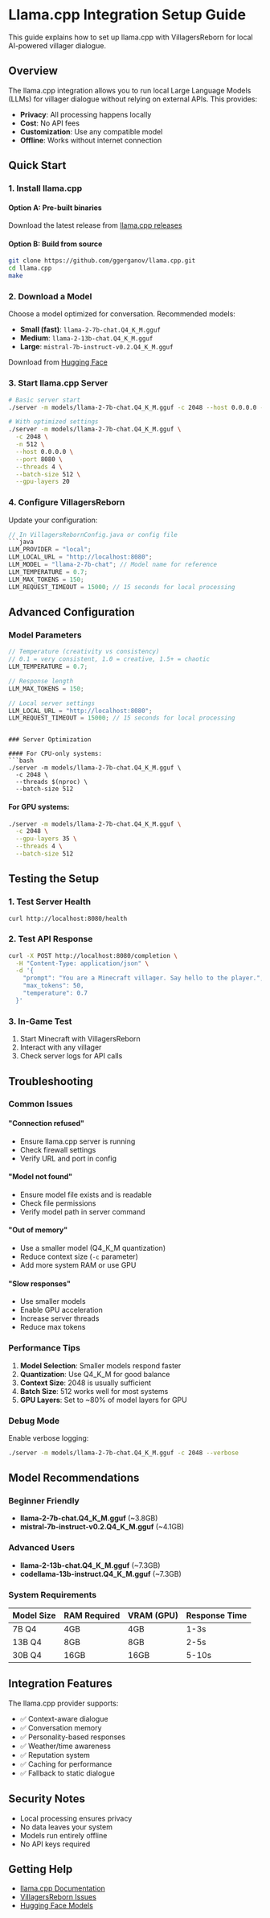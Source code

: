 # Llama.cpp Integration Setup Guide

This guide explains how to set up llama.cpp with VillagersReborn for local AI-powered villager dialogue.

## Overview

The llama.cpp integration allows you to run local Large Language Models (LLMs) for villager dialogue without relying on external APIs. This provides:

- **Privacy**: All processing happens locally
- **Cost**: No API fees
- **Customization**: Use any compatible model
- **Offline**: Works without internet connection

## Quick Start

### 1. Install llama.cpp

#### Option A: Pre-built binaries
Download the latest release from [llama.cpp releases](https://github.com/ggerganov/llama.cpp/releases)

#### Option B: Build from source
```bash
git clone https://github.com/ggerganov/llama.cpp.git
cd llama.cpp
make
```

### 2. Download a Model

Choose a model optimized for conversation. Recommended models:

- **Small (fast)**: `llama-2-7b-chat.Q4_K_M.gguf`
- **Medium**: `llama-2-13b-chat.Q4_K_M.gguf`
- **Large**: `mistral-7b-instruct-v0.2.Q4_K_M.gguf`

Download from [Hugging Face](https://huggingface.co/models?library=gguf&sort=trending)

### 3. Start llama.cpp Server

```bash
# Basic server start
./server -m models/llama-2-7b-chat.Q4_K_M.gguf -c 2048 --host 0.0.0.0 --port 8080

# With optimized settings
./server -m models/llama-2-7b-chat.Q4_K_M.gguf \
  -c 2048 \
  -n 512 \
  --host 0.0.0.0 \
  --port 8080 \
  --threads 4 \
  --batch-size 512 \
  --gpu-layers 20
```

### 4. Configure VillagersReborn

Update your configuration:

```java
// In VillagersRebornConfig.java or config file
```java
LLM_PROVIDER = "local";
LLM_LOCAL_URL = "http://localhost:8080";
LLM_MODEL = "llama-2-7b-chat"; // Model name for reference
LLM_TEMPERATURE = 0.7;
LLM_MAX_TOKENS = 150;
LLM_REQUEST_TIMEOUT = 15000; // 15 seconds for local processing
```

## Advanced Configuration

### Model Parameters

```java
// Temperature (creativity vs consistency)
// 0.1 = very consistent, 1.0 = creative, 1.5+ = chaotic
LLM_TEMPERATURE = 0.7;

// Response length
LLM_MAX_TOKENS = 150;

// Local server settings
LLM_LOCAL_URL = "http://localhost:8080";
LLM_REQUEST_TIMEOUT = 15000; // 15 seconds for local processing
```
```

### Server Optimization

#### For CPU-only systems:
```bash
./server -m models/llama-2-7b-chat.Q4_K_M.gguf \
  -c 2048 \
  --threads $(nproc) \
  --batch-size 512
```

#### For GPU systems:
```bash
./server -m models/llama-2-7b-chat.Q4_K_M.gguf \
  -c 2048 \
  --gpu-layers 35 \
  --threads 4 \
  --batch-size 512
```

## Testing the Setup

### 1. Test Server Health
```bash
curl http://localhost:8080/health
```

### 2. Test API Response
```bash
curl -X POST http://localhost:8080/completion \
  -H "Content-Type: application/json" \
  -d '{
    "prompt": "You are a Minecraft villager. Say hello to the player.",
    "max_tokens": 50,
    "temperature": 0.7
  }'
```

### 3. In-Game Test
1. Start Minecraft with VillagersReborn
2. Interact with any villager
3. Check server logs for API calls

## Troubleshooting

### Common Issues

#### "Connection refused"
- Ensure llama.cpp server is running
- Check firewall settings
- Verify URL and port in config

#### "Model not found"
- Ensure model file exists and is readable
- Check file permissions
- Verify model path in server command

#### "Out of memory"
- Use a smaller model (Q4_K_M quantization)
- Reduce context size (`-c` parameter)
- Add more system RAM or use GPU

#### "Slow responses"
- Use smaller models
- Enable GPU acceleration
- Increase server threads
- Reduce max tokens

### Performance Tips

1. **Model Selection**: Smaller models respond faster
2. **Quantization**: Use Q4_K_M for good balance
3. **Context Size**: 2048 is usually sufficient
4. **Batch Size**: 512 works well for most systems
5. **GPU Layers**: Set to ~80% of model layers for GPU

### Debug Mode

Enable verbose logging:
```bash
./server -m models/llama-2-7b-chat.Q4_K_M.gguf -c 2048 --verbose
```

## Model Recommendations

### Beginner Friendly
- **llama-2-7b-chat.Q4_K_M.gguf** (~3.8GB)
- **mistral-7b-instruct-v0.2.Q4_K_M.gguf** (~4.1GB)

### Advanced Users
- **llama-2-13b-chat.Q4_K_M.gguf** (~7.3GB)
- **codellama-13b-instruct.Q4_K_M.gguf** (~7.3GB)

### System Requirements

| Model Size | RAM Required | VRAM (GPU) | Response Time |
|------------|--------------|------------|---------------|
| 7B Q4      | 4GB          | 4GB        | 1-3s         |
| 13B Q4     | 8GB          | 8GB        | 2-5s         |
| 30B Q4     | 16GB         | 16GB       | 5-10s        |

## Integration Features

The llama.cpp provider supports:
- ✅ Context-aware dialogue
- ✅ Conversation memory
- ✅ Personality-based responses
- ✅ Weather/time awareness
- ✅ Reputation system
- ✅ Caching for performance
- ✅ Fallback to static dialogue

## Security Notes

- Local processing ensures privacy
- No data leaves your system
- Models run entirely offline
- No API keys required

## Getting Help

- [llama.cpp Documentation](https://github.com/ggerganov/llama.cpp/blob/master/README.md)
- [VillagersReborn Issues](https://github.com/your-repo/issues)
- [Hugging Face Models](https://huggingface.co/models?library=gguf)